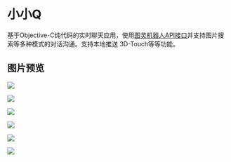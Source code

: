 # 小小Q

基于Objective-C纯代码的实时聊天应用，使用[图灵机器人API接口](www.google.cm)并支持图片搜索等多种模式的对话沟通。支持本地推送 3D-Touch等等功能。

## 图片预览

![](http://oklhb00qa.bkt.clouddn.com/1.PNG)

![](http://oklhb00qa.bkt.clouddn.com/2.PNG)

![](http://oklhb00qa.bkt.clouddn.com/3.PNG)

![](http://oklhb00qa.bkt.clouddn.com/4.PNG)

![](http://oklhb00qa.bkt.clouddn.com/5.PNG)

![](http://oklhb00qa.bkt.clouddn.com/6.PNG)



